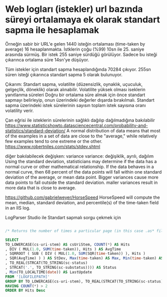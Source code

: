 # Web logları (istekler) url bazında süreyi ortalamaya ek olarak standart sapma ile hesaplamak

Örneğin sabir bir URL'e gelen 1440 isteğin ortalaması (time-taken by average) 16 hesaplanmakta.
İstklerin çoğu (%99) 10sn ile 25. saniye arasında sürmüş.
Bir istek 255 saniye sürdüğü görülüyor.
Sadece bu isteği çıkarınca ortalama süre 14sn'ye düşüyor.



Tüm istekler için standart sapma hesaplandığında 70284 çıkıyor.
255sn süren isteği çıkarınca standart sapma 5 olarak bulunuyor.

Çıkarım:
Standart sapma, volatilite (düzensizlik, oynaklık, uçuculuk, gelgeçlik, döneklik) olarak alınabilir.
Volatilite yüksek olması iseklerin yanıtlanma süreleri 
Doğru bir ortalama süre almak için önce standart sapmayı belirleyip, onun üzerindeki değerler dışarda bırakılmalı.
Standart sapma üzerindeki istek sürelerinin sayısın toplam istek sayısına oranı volatility verir.

Çan eğrisi ile isteklerin sürelerinin sağlıklı dağılıp dağılmadığına bakılabilir
https://www.statisticshowto.datasciencecentral.com/probability-and-statistics/standard-deviation/
A normal distribution of data means that most of the examples in a set of data are close to the "average," while relatively few examples tend to one extreme or the other.
https://www.robertniles.com/stats/stdev.shtml


diğer bakılabilecek değişken: variance
variance: değişiklik, ayrılı, dağılım
Using the standard deviation, statisticians may determine if the data has a normal curve or other mathematical relationship. 
If the data behaves in a normal curve, then 68 percent of the data points will fall within one standard deviation of the average, or mean data point. 
Bigger variances cause more data points to fall outside the standard deviation. 
maller variances result in more data that is close to average.


https://github.com/gabrielweyer/HorseSpeed
HorseSpeed will compute the mean, median, standard deviation, and percentile(s) of the time-taken field in an IIS log.

LogParser Studio ile Standart sapmalı sorgu çekmek için

```sql

/* Returns the number of times a particular page (in this case .as* files) was hit, with the average, minimum, and maximum time taken, along with the standard deviation. */

SELECT 
TO_LOWERCASE(cs-uri-stem) AS csUriStem, COUNT(*) AS Hits
, DIV ( MUL(1.0, SUM(time-taken)), Hits ) AS AvgTime
, SQRROOT ( SUB ( DIV ( MUL(1.0, SUM(SQR(time-taken)) ), Hits ) 
, SQR(AvgTime) ) ) AS StDev, Max(time-taken) AS Max, Min(time-taken) AS Min
, TO_REAL(STRCAT(TO_STRING(sc-status)
, STRCAT('.', TO_STRING(sc-substatus)))) AS Status
, Min(TO_LOCALTIME(date)) AS LastUpdate
FROM '[LOGFILEPATH]'
GROUP BY TO_LOWERCASE(cs-uri-stem), TO_REAL(STRCAT(TO_STRING(sc-status), STRCAT('.', TO_STRING(sc-substatus)))) 
HAVING COUNT(*) > 2
ORDER BY Hits Desc

```